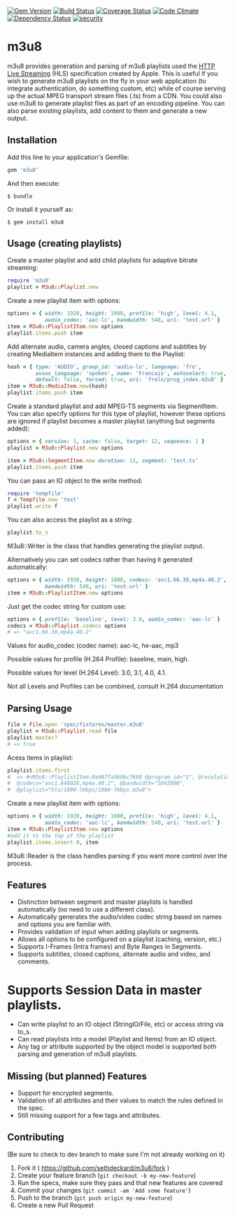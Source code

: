 [![Gem Version](https://badge.fury.io/rb/m3u8.svg)](http://badge.fury.io/rb/m3u8)
[![Build Status](https://travis-ci.org/sethdeckard/m3u8.svg?branch=master)](https://travis-ci.org/sethdeckard/m3u8)
[![Coverage Status](https://coveralls.io/repos/sethdeckard/m3u8/badge.png)](https://coveralls.io/r/sethdeckard/m3u8)
[![Code Climate](https://codeclimate.com/github/sethdeckard/m3u8/badges/gpa.svg)](https://codeclimate.com/github/sethdeckard/m3u8)
[![Dependency Status](https://gemnasium.com/sethdeckard/m3u8.svg)](https://gemnasium.com/sethdeckard/m3u8)
[![security](https://hakiri.io/github/sethdeckard/m3u8/master.svg)](https://hakiri.io/github/sethdeckard/m3u8/master)
# m3u8

m3u8 provides generation and parsing of m3u8 playlists used the [HTTP Live Streaming](https://developer.apple.com/library/ios/documentation/networkinginternet/conceptual/streamingmediaguide/Introduction/Introduction.html#//apple_ref/doc/uid/TP40008332-CH1-SW1) (HLS) specification created by Apple. This is useful if you wish to generate m3u8 playlists on the fly in your web application (to integrate authentication, do something custom,  etc) while of course serving up the actual MPEG transport stream files (.ts) from a CDN. You could also use m3u8 to generate playlist files as part of an encoding pipeline. You can also parse existing playlists, add content to them and generate a new output.

## Installation

Add this line to your application's Gemfile:

```ruby
gem 'm3u8'
```

And then execute:

    $ bundle

Or install it yourself as:

    $ gem install m3u8

## Usage (creating playlists)
    
Create a master playlist and add child playlists for adaptive bitrate streaming:
```ruby
require 'm3u8'
playlist = M3u8::Playlist.new
```

Create a new playlist item with options:
```ruby
options = { width: 1920, height: 1080, profile: 'high', level: 4.1,
            audio_codec: 'aac-lc', bandwidth: 540, uri: 'test.url' }
item = M3u8::PlaylistItem.new options
playlist.items.push item
```    
 
Add alternate audio, camera angles, closed captions and subtitles by creating MediaItem instances and adding them to the Playlist:

```ruby
hash = { type: 'AUDIO', group_id: 'audio-lo', language: 'fre',
         assoc_language: 'spoken', name: 'Francais', autoselect: true,
         default: false, forced: true, uri: 'frelo/prog_index.m3u8' }
item = M3u8::MediaItem.new(hash)
playlist.items.push item
```
  
Create a standard playlist and add MPEG-TS segments via SegmentItem. You can also specify options for this type of playlist, however these options are ignored if playlist becomes a master playlist (anything but segments added):
```ruby
options = { version: 1, cache: false, target: 12, sequence: 1 }
playlist = M3u8::Playlist.new options

item = M3u8::SegmentItem.new duration: 11, segment: 'test.ts'
playlist.items.push item
```
    
You can pass an IO object to the write method:
```ruby
require 'tempfile'
f = Tempfile.new 'test'
playlist.write f
```
You can also access the playlist as a string:
```ruby
playlist.to_s
``` 
M3u8::Writer is the class that handles generating the playlist output.

Alternatively you can set codecs rather than having it generated automatically:
```ruby
options = { width: 1920, height: 1080, codecs: 'avc1.66.30,mp4a.40.2',
            bandwidth: 540, uri: 'test.url' }
item = M3u8::PlaylistItem.new options
```
Just get the codec string for custom use:
```ruby
options = { profile: 'baseline', level: 3.0, audio_codec: 'aac-lc' }
codecs = M3u8::Playlist.codecs options
# => "avc1.66.30,mp4a.40.2"
```        
Values for audio_codec (codec name): aac-lc, he-aac, mp3
    
Possible values for profile (H.264 Profile): baseline, main, high.
    
Possible values for level (H.264 Level): 3.0, 3.1, 4.0, 4.1. 

Not all Levels and Profiles can be combined, consult H.264 documentation

## Parsing Usage

```ruby
file = File.open 'spec/fixtures/master.m3u8'
playlist = M3u8::Playlist.read file
playlist.master?
# => true
```
Acess items in playlist:
```ruby
playlist.items.first
#  => #<M3u8::PlaylistItem:0x007fa569bc7698 @program_id="1", @resolution="1920x1080", 
#  @codecs="avc1.640028,mp4a.40.2", @bandwidth="5042000", 
#  @playlist="hls/1080-7mbps/1080-7mbps.m3u8">
```
Create a new playlist item with options:
```ruby
options = { width: 1920, height: 1080, profile: 'high', level: 4.1,
            audio_codec: 'aac-lc', bandwidth: 540, uri: 'test.url' }
item = M3u8::PlaylistItem.new options
#add it to the top of the playlist
playlist.items.insert 0, item
```
M3u8::Reader is the class handles parsing if you want more control over the process.
    
## Features
* Distinction between segment and master playlists is handled automatically (no need to use a different class).
* Automatically generates the audio/video codec string based on names and options you are familar with.
* Provides validation of input when adding playlists or segments.
* Allows all options to be configured on a playlist (caching, version, etc.)
* Supports I-Frames (Intra frames) and Byte Ranges in Segments.
* Supports subtitles, closed captions, alternate audio and video, and comments.
# Supports Session Data in master playlists.
* Can write playlist to an IO object (StringIO/File, etc) or access string via to_s.
* Can read playlists into a model (Playlist and Items) from an IO object.
* Any tag or attribute supported by the object model is supported both parsing and generation of m3u8 playlists.

## Missing (but planned) Features 
* Support for encrypted segments.
* Validation of all attributes and their values to match the rules defined in the spec.
* Still missing support for a few tags and attributes.

## Contributing

(Be sure to check to dev branch to make sure I'm not already working on it)

1. Fork it ( https://github.com/sethdeckard/m3u8/fork )
2. Create your feature branch (`git checkout -b my-new-feature`)
3. Run the specs, make sure they pass and that new features are covered
4. Commit your changes (`git commit -am 'Add some feature'`)
5. Push to the branch (`git push origin my-new-feature`)
6. Create a new Pull Request
